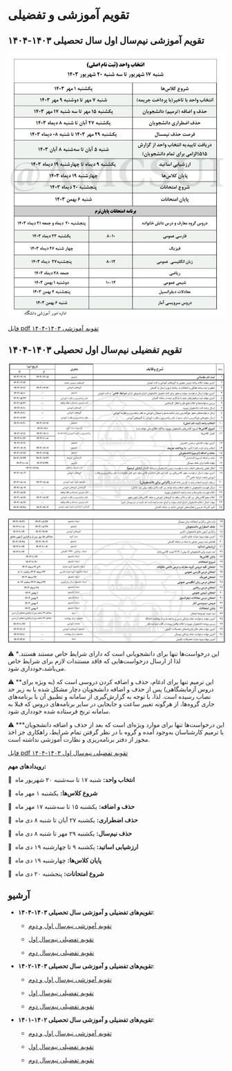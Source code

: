 # تقویم آموزشی و تفضیلی


## تقویم آموزشی نیم‌سال اول سال تحصیلی ۱۴۰۳-۱۴۰۴ 


![amozeshi](amozeshi.jpg)


[فایل pdf تقویم آموزشی ۱۴۰۳-۱۴۰۴](amozeshi1403-1404.pdf)


## تقویم تفضیلی نیم‌سال اول تحصیلی ۱۴۰۳-۱۴۰۴ 


![tafzili-1](tafzili-1.png)


![tafzili-2](tafzili-2.png)


⚠️  \*این درخواست‌ها تنها برای دانشجویانی است که دارای شرایط خاص مستند هستند. لذا از ارسال درخواست‌هایی که فاقد مستندات لازم برای شرایط خاص می‌باشد،خودداری شود.


⚠️  \*\*این ترمیم تنها برای ادغام، حذف و اضافه کردن دروسی است که (به ویژه برای دروس آزمایشگاهی) پس از حذف و اضافه دانشجویان دچار مشکل شده یا به زیر حد نصاب رسیده است. لذا، با توجه به گزارش‌گیری از سامانه و تطبیق آن با برنامه‌های جاری گروه‌ها، از هرگونه تغییر ساعت و جابجایی در سایر برنامه‌های دروس که قبلا به سامانه ترنج فرستاده شده خودداری شود.


⚠️  \*\*\*این درخواست‌ها تنها برای موارد ویژه‌ای است که بعد از حذف و اضافه دانشجویان یا ترمیم کارشناسان به‌وجود آمده و گروه با در نظر گرفتن تمام شرایط، راهکاری جز اخذ مجوز از دفتر برنامه‌ریزی و نظارت آموزشی نداشته است.


[فایل pdf تقویم تفضیلی نیم‌سال اول ۱۴۰۳-۱۴۰۴](tafsili1403-1404-1.pdf)


**رویداد‌های مهم:**


📅  **انتخاب واحد:** شنبه ۱۷ تا سه‌شنبه ۲۰ شهریور ماه


📅  **شروع کلاس‌ها:** یکشنبه ۱ مهر ماه


📅  **حذف و اضافه:** یکشنبه ۱۵ تا سه‌شنبه ۱۷ مهر ماه


📅  **حذف اضطراری:** یکشنبه ۲۷ آبان تا شنبه ۸ دی‌ ماه


📅  **حذف نیم‌سال:** یکشنبه ۲۹ مهر تا شنبه ۸ دی‌ ماه


📅  **ارزشیابی اساتید:** یکشنبه ۹ تا چهارشنبه ۱۹ دی‌ ماه


📅  **پایان کلاس‌ها:** چهارشنبه ۱۹ دی‌ ماه


📅  **شروع امتحانات:** پنجشنبه ۲۰ دی ماه 


## آرشیو


- **تقویم‌های تفضیلی و آموزشی سال تحصیلی ۱۴۰۳-۱۴۰۴**:


	- [تقویم آموزشی نیم‌سال اول و دوم](amozeshi1403-1404.pdf)


	- [تقویم تفضیلی نیم‌سال اول](tafsili1403-1404-1.pdf)


	- [تقویم تفضیلی نیم‌سال دوم](tafsili1403-1404-2.pdf)


- **تقویم‌های تفضیلی و آموزشی سال تحصیلی ۱۴۰۳-۱۴۰۲**:


	- [تقویم آموزشی نیم‌سال اول و دوم](amozeshi1402-1403.pdf)


	- [تقویم تفضیلی نیم‌سال اول](tafsili1402-1403-1.pdf)


	- [تقویم تفضیلی نیم‌سال دوم](tafsili1402-1403-2.pdf)


- **تقویم‌های تفضیلی و آموزشی سال تحصیلی ۱۴۰۲-۱۴۰۱**:


	- [تقویم آموزشی نیم‌سال اول و دوم](amozeshi1401-1402.pdf)


	- [تقویم تفضیلی نیم‌سال اول](tafsili1401-1402-1.pdf)


	- [تقویم تفضیلی نیم‌سال دوم](tafsili1401-1402-2.pdf)
